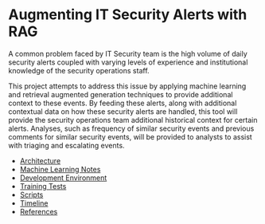 # Augmenting IT Security Alerts with RAG

A common problem faced by IT Security team is the high volume of daily security alerts coupled with varying levels of experience and institutional knowledge of the security operations staff.

This project attempts to address this issue by applying machine learning and retrieval augmented generation techniques to provide additional context to these events. By feeding these alerts, along with additional contextual data on how these security alerts are handled, this tool will provide the security operations team additional historical context for certain alerts. Analyses, such as frequency of similar security events and previous comments for similar security events, will be provided to analysts to assist with triaging and escalating events.

* [Architecture](./architecture.md)
* [Machine Learning Notes](./ml_notes.md)
* [Development Environment](./dev_environ.md)
* [Training Tests](./training_tests.md)
* [Scripts](./scripts.md)
* [Timeline](./timeline.md)
* [References](./references.md)